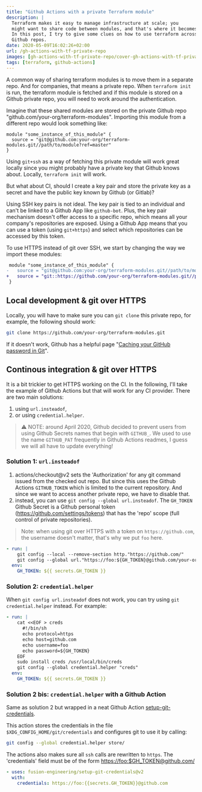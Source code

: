 ```yaml
---
title: "Github Actions with a private Terraform module"
description: |
  Terraform makes it easy to manage infrastructure at scale; you
  might want to share code between modules, and that's where it becomes tricky.
  In this post, I try to give some clues on how to use terraform across private
  Github repos.
date: 2020-05-09T16:02:26+02:00
url: /gh-actions-with-tf-private-repo
images: [gh-actions-with-tf-private-repo/cover-gh-actions-with-tf-private-repo.png]
tags: [terraform, github-actions]
---
```


A common way of sharing terraform modules is to move them in a separate
repo. And for companies, that means a private repo. When `terraform init`
is run, the terraform module is fetched and if this module is stored on a
Github private repo, you will need to work around the authentication.

Imagine that these shared modules are stored on the private Github repo
"github.com/your-org/terraform-modules". Importing this module from a
different repo would look something like:

```hcl
module "some_instance_of_this_module" {
  source = "git@github.com:your-org/terraform-modules.git//path/to/module?ref=master"
}
```

Using `git+ssh` as a way of fetching this private module will work great
locally since you might probably have a private key that Github knows
about. Locally, `terraform init` will work.

But what about CI, should I create a key pair and store the private key as
a secret and have the public key known by Github (or Gitlab)?

Using SSH key pairs is not ideal. The key pair is tied to an individual and
can't be linked to a Github App like `github-bot`. Plus, the key pair
mechanism doesn't offer access to a specific repo, which means all your
company's repositories are exposed. Using a Github App means that you can
use a token (using `git+https`) and select which repositories can be
accessed by this token.

To use HTTPS instead of git over SSH, we start by changing the way we
import these modules:

```diff
 module "some_instance_of_this_module" {
-   source = "git@github.com:your-org/terraform-modules.git//path/to/module?ref=master"
+   source = "git::https://github.com/your-org/terraform-modules.git//path/to/module?ref=master"
 }
```

## Local development & git over HTTPS

Locally, you will have to make sure you can `git clone` this private repo,
for example, the following should work:

```sh
git clone https://github.com/your-org/terraform-modules.git
```

If it doesn't work, Github has a helpful page "[Caching your GitHub
password in
Git](https://help.github.com/en/github/using-git/caching-your-github-password-in-git)".

## Continous integration & git over HTTPS

It is a bit trickier to get HTTPS working on the CI. In the following, I'll
take the example of Github Actions but that will work for any CI provider.
There are two main solutions:

1. using `url.insteadof`,
2. or using `credential.helper`.

> ⚠️ NOTE: around April 2020, Github decided to prevent users from using
> Github Secrets names that begin with `GITHUB_`. We used to use the name
> `GITHUB_PAT` frequently in Github Actions readmes, I guess we will all
> have to update everything!

### Solution 1: `url.insteadof`

1. actions/checkout@v2 sets the 'Authorization' for any git command issued
   from the checked out repo. But since this uses the Github Actions
   `GITHUB_TOKEN` which is limited to the current repository. And since we
   want to access another private repo, we have to disable that.
2. instead, you can use `git config --global url.insteadof`. The `GH_TOKEN`
   Github Secret is a Github personal token
   (<https://github.com/settings/tokens>) that has the 'repo' scope (full
   control of private repositories).

> Note: when using git over HTTPS with a token on `https://github.com`, the
username doesn't matter, that's why we put `foo` here.

```yaml
- run: |
    git config --local --remove-section http."https://github.com/"
    git config --global url."https://foo:${GH_TOKEN}@github.com/your-org".insteadOf "https://github.com/your-org"
  env:
    GH_TOKEN: ${{ secrets.GH_TOKEN }}
```

### Solution 2: `credential.helper`

When `git config url.insteadof` does not work, you can try using `git
credential.helper` instead. For example:

```yaml
- run: |
    cat <<EOF > creds
      #!/bin/sh
      echo protocol=https
      echo host=github.com
      echo username=foo
      echo password=${GH_TOKEN}
    EOF
    sudo install creds /usr/local/bin/creds
    git config --global credential.helper "creds"
  env:
    GH_TOKEN: ${{ secrets.GH_TOKEN }}
```

### Solution 2 bis: `credential.helper` with a Github Action

Same as solution 2 but wrapped in a neat Github Action
[setup-git-credentials](https://github.com/marketplace/actions/setup-git-credentials).

This action stores the credentials in the file
`$XDG_CONFIG_HOME/git/credentials` and configures git to use it by calling:

```sh
git config --global credential.helper store/
```

The actions also makes sure all `ssh` calls are rewritten to `https`. The
'credentials' field must be of the form <https://foo:$GH_TOKEN@github.com/>

```yaml
- uses: fusion-engineering/setup-git-credentials@v2
  with:
    credentials: https://foo:{{secrets.GH_TOKEN}}@github.com
```
